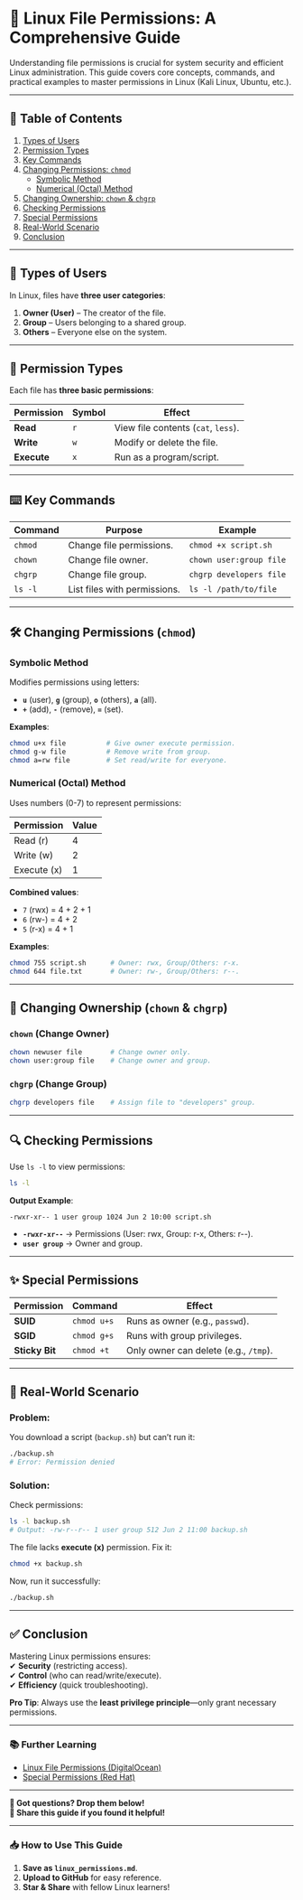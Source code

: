 # **📂 Linux File Permissions: A Comprehensive Guide**  

Understanding file permissions is crucial for system security and efficient Linux administration. This guide covers core concepts, commands, and practical examples to master permissions in Linux (Kali Linux, Ubuntu, etc.).  

---

## **📌 Table of Contents**  
1. [Types of Users](#-types-of-users)  
2. [Permission Types](#-permission-types)  
3. [Key Commands](#-key-commands)  
4. [Changing Permissions: `chmod`](#-changing-permissions-chmod)  
   - [Symbolic Method](#symbolic-method)  
   - [Numerical (Octal) Method](#numerical-octal-method)  
5. [Changing Ownership: `chown` & `chgrp`](#-changing-ownership-chown--chgrp)  
6. [Checking Permissions](#-checking-permissions)  
7. [Special Permissions](#-special-permissions)  
8. [Real-World Scenario](#-real-world-scenario)  
9. [Conclusion](#-conclusion)  

---  

## **👥 Types of Users**  
In Linux, files have **three user categories**:  
1. **Owner (User)** – The creator of the file.  
2. **Group** – Users belonging to a shared group.  
3. **Others** – Everyone else on the system.  

---  

## **🔐 Permission Types**  
Each file has **three basic permissions**:  

| Permission | Symbol | Effect |  
|------------|--------|--------|  
| **Read** | `r` | View file contents (`cat`, `less`). |  
| **Write** | `w` | Modify or delete the file. |  
| **Execute** | `x` | Run as a program/script. |  

---  

## **⌨️ Key Commands**  
| Command | Purpose | Example |  
|---------|---------|---------|  
| `chmod` | Change file permissions. | `chmod +x script.sh` |  
| `chown` | Change file owner. | `chown user:group file` |  
| `chgrp` | Change file group. | `chgrp developers file` |  
| `ls -l` | List files with permissions. | `ls -l /path/to/file` |  

---  

## **🛠 Changing Permissions (`chmod`)**  
### **Symbolic Method**  
Modifies permissions using letters:  
- **`u`** (user), **`g`** (group), **`o`** (others), **`a`** (all).  
- **`+`** (add), **`-`** (remove), **`=`** (set).  

**Examples**:  
```bash  
chmod u+x file          # Give owner execute permission.  
chmod g-w file          # Remove write from group.  
chmod a=rw file         # Set read/write for everyone.  
```  

### **Numerical (Octal) Method**  
Uses numbers (0-7) to represent permissions:  

| Permission | Value |  
|------------|-------|  
| Read (r)   | 4     |  
| Write (w)  | 2     |  
| Execute (x)| 1     |  

**Combined values**:  
- `7` (rwx) = 4 + 2 + 1  
- `6` (rw-) = 4 + 2  
- `5` (r-x) = 4 + 1  

**Examples**:  
```bash  
chmod 755 script.sh      # Owner: rwx, Group/Others: r-x.  
chmod 644 file.txt       # Owner: rw-, Group/Others: r--.  
```  

---  

## **👑 Changing Ownership (`chown` & `chgrp`)**  
### **`chown` (Change Owner)**  
```bash  
chown newuser file       # Change owner only.  
chown user:group file    # Change owner and group.  
```  

### **`chgrp` (Change Group)**  
```bash  
chgrp developers file    # Assign file to "developers" group.  
```  

---  

## **🔍 Checking Permissions**  
Use `ls -l` to view permissions:  
```bash  
ls -l  
```  
**Output Example**:  
```  
-rwxr-xr-- 1 user group 1024 Jun 2 10:00 script.sh  
```  
- **`-rwxr-xr--`** → Permissions (User: rwx, Group: r-x, Others: r--).  
- **`user group`** → Owner and group.  

---  

## **✨ Special Permissions**  
| Permission | Command | Effect |  
|------------|---------|--------|  
| **SUID** | `chmod u+s` | Runs as owner (e.g., `passwd`). |  
| **SGID** | `chmod g+s` | Runs with group privileges. |  
| **Sticky Bit** | `chmod +t` | Only owner can delete (e.g., `/tmp`). |  

---  

## **🎯 Real-World Scenario**  
### **Problem**:  
You download a script (`backup.sh`) but can’t run it:  
```bash  
./backup.sh  
# Error: Permission denied  
```  

### **Solution**:  
Check permissions:  
```bash  
ls -l backup.sh  
# Output: -rw-r--r-- 1 user group 512 Jun 2 11:00 backup.sh  
```  
The file lacks **execute (x)** permission. Fix it:  
```bash  
chmod +x backup.sh  
```  
Now, run it successfully:  
```bash  
./backup.sh  
```  

---  

## **✅ Conclusion**  
Mastering Linux permissions ensures:  
✔ **Security** (restricting access).  
✔ **Control** (who can read/write/execute).  
✔ **Efficiency** (quick troubleshooting).  

**Pro Tip**: Always use the **least privilege principle**—only grant necessary permissions.  

---  

### **📚 Further Learning**  
- [Linux File Permissions (DigitalOcean)](https://www.digitalocean.com/community/tutorials/how-to-use-chmod-and-chown-commands)  
- [Special Permissions (Red Hat)](https://www.redhat.com/sysadmin/suid-sgid-sticky-bit)  

---  

**💬 Got questions? Drop them below!**  
**🔗 Share this guide if you found it helpful!**  

---  

### **📥 How to Use This Guide**  
1. **Save as `linux_permissions.md`**.  
2. **Upload to GitHub** for easy reference.  
3. **Star & Share** with fellow Linux learners!  
